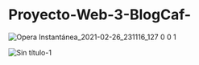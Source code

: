 # Proyecto-Web-3-BlogCaf-

![Opera Instantánea_2021-02-26_231116_127 0 0 1](https://user-images.githubusercontent.com/77468883/109372406-1a79b000-7888-11eb-9adf-8d1b9614d2a7.png)

![Sin título-1](https://user-images.githubusercontent.com/77468883/109372766-12bb0b00-788a-11eb-8f14-69aef3931386.png)
